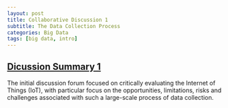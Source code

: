 ```yaml
---
layout: post
title: Collaborative Discussion 1
subtitle: The Data Collection Process
categories: Big Data
tags: [big data, intro]
---
```


## <a href="Discussion-Summary-1.pdf">Dicussion Summary 1</a>

The initial discussion forum focused on critically evaluating the Internet of Things (IoT), with particular focus on the opportunities, limitations, risks and challenges associated with such a large-scale process of data collection.
